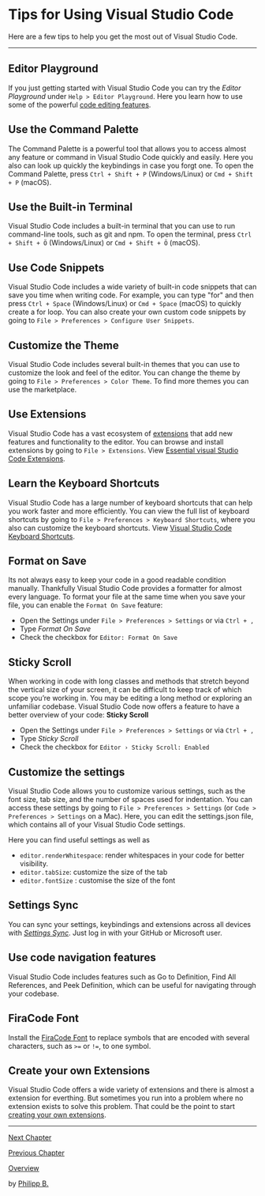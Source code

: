 # Tips for Using Visual Studio Code

Here are a few tips to help you get the most out of Visual Studio Code.

---

## Editor Playground

If you just getting started with Visual Studio Code you can try the *Editor Playground* under `Help > Editor Playground`. Here you learn how to use some of the powerful [code editing features](https://code.visualstudio.com/docs/editor/codebasics).

## Use the Command Palette

The Command Palette is a powerful tool that allows you to access almost any feature or command in Visual Studio Code quickly and easily. Here you also can look up quickly the keybindings in case you forgt one. To open the Command Palette, press `Ctrl + Shift + P` (Windows/Linux) or `Cmd + Shift + P` (macOS).

## Use the Built-in Terminal

Visual Studio Code includes a built-in terminal that you can use to run command-line tools, such as git and npm. To open the terminal, press `Ctrl + Shift + Ö` (Windows/Linux) or `Cmd + Shift + Ö` (macOS).

## Use Code Snippets

Visual Studio Code includes a wide variety of built-in code snippets that can save you time when writing code. For example, you can type "for" and then press `Ctrl + Space` (Windows/Linux) or `Cmd + Space` (macOS) to quickly create a for loop. You can also create your own custom code snippets by going to `File > Preferences > Configure User Snippets`.

## Customize the Theme

Visual Studio Code includes several built-in themes that you can use to customize the look and feel of the editor. You can change the theme by going to `File > Preferences > Color Theme`. To find more themes you can use the marketplace.

## Use Extensions

Visual Studio Code has a vast ecosystem of [extensions](https://marketplace.visualstudio.com/) that add new features and functionality to the editor. You can browse and install extensions by going to `File > Extensions`. View [Essential visual Studio Code Extensions](EssentialExtensions.md).

## Learn the Keyboard Shortcuts

Visual Studio Code has a large number of keyboard shortcuts that can help you work faster and more efficiently. You can view the full list of keyboard shortcuts by going to `File > Preferences > Keyboard Shortcuts`, where you also can customize the keyboard shortcuts. View [Visual Studio Code Keyboard Shortcuts](KeyboardShortcuts.md).

## Format on Save

Its not always easy to keep your code in a good readable condition manually. Thankfully Visual Studio Code provides a formatter for almost every language. To format your file at the same time when you save your file, you can enable the `Format On Save` feature:

* Open the Settings under `File > Preferences > Settings` or via `Ctrl + ,`
* Type *Format On Save*
* Check the checkbox for `Editor: Format On Save`

## Sticky Scroll

When working in code with long classes and methods that stretch beyond the vertical size of your screen, it can be difficult to keep track of which scope you’re working in. You may be editing a long method or exploring an unfamiliar codebase. Visual Studio Code now offers a feature to have a better overview of your code: **Sticky Scroll**

* Open the Settings under `File > Preferences > Settings` or via `Ctrl + ,`
* Type *Sticky Scroll*
* Check the checkbox for `Editor › Sticky Scroll: Enabled`

## Customize the settings

Visual Studio Code allows you to customize various settings, such as the font size, tab size, and the number of spaces used for indentation. You can access these settings by going to `File > Preferences > Settings` (or `Code > Preferences > Settings` on a Mac). Here, you can edit the settings.json file, which contains all of your Visual Studio Code settings.

Here you can find useful settings as well as

* `editor.renderWhitespace`: render whitespaces in your code for better visibility.
* `editor.tabSize`: customize the size of the tab
* `editor.fontSize` : customise the size of the font

## Settings Sync

You can sync your settings, keybindings and extensions across all devices with *[Settings Sync](https://code.visualstudio.com/docs/editor/settings-sync)*. Just log in with your GitHub or Microsoft user.

## Use code navigation features

Visual Studio Code includes features such as Go to Definition, Find All References, and Peek Definition, which can be useful for navigating through your codebase.

## FiraCode Font

Install the [FiraCode Font](https://github.com/tonsky/FiraCode) to replace symbols that are encoded with several characters, such as `>=` or `!=`, to one symbol.

## Create your own Extensions

Visual Studio Code offers a wide variety of extensions and there is almost a extension for everthing. But sometimes you run into a problem where no extension exists to solve this problem. That could be the point to start [creating your own extensions](https://code.visualstudio.com/api/get-started/your-first-extension).

---

[Next Chapter](KeyboardShortcuts.md)

[Previous Chapter](UsingVSCodeWithObjectScript.md)

[Overview](../README.md)

by [Philipp B.](https://github.com/phil1436)
